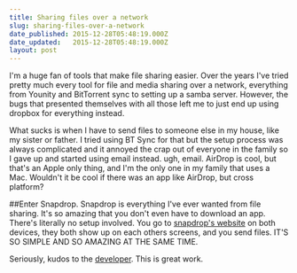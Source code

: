 ```yaml
---
title: Sharing files over a network
slug: sharing-files-over-a-network
date_published: 2015-12-28T05:48:19.000Z
date_updated:   2015-12-28T05:48:19.000Z
layout: post
---
```



I'm a huge fan of tools that make file sharing easier. Over the years I've tried pretty much every tool for file and media sharing over a network, everything from Younity and BitTorrent sync to setting up a samba server. However, the bugs that presented themselves with all those left me to just end up using dropbox for everything instead. 

What sucks is when I have to send files to someone else in my house, like my sister or father. I tried using BT Sync for that but the setup process was always complicated and it annoyed the crap out of everyone in the family so I gave up and started using email instead. ugh, email. AirDrop is cool, but that's an Apple only thing, and I'm the only one in my family that uses a Mac. Wouldn't it be cool if there was an app like AirDrop, but cross platform? 

##Enter Snapdrop. 
Snapdrop is everything I've ever wanted from file sharing. It's so amazing that you don't even have to download an app. There's literally no setup involved. You go to [snapdrop's website](http://snapdrop.net) on both devices, they both show up on each others screens, and you send files. IT'S SO SIMPLE AND SO AMAZING AT THE SAME TIME. 

Seriously, kudos to the [developer](https://github.com/capira12/). This is great work.
